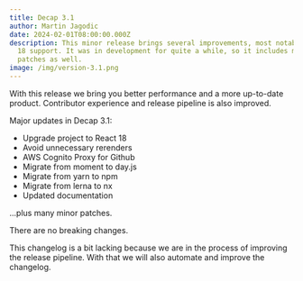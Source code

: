 ```yaml
---
title: Decap 3.1
author: Martin Jagodic
date: 2024-02-01T08:00:00.000Z
description: This minor release brings several improvements, most notably React
  18 support. It was in development for quite a while, so it includes many minor
  patches as well.
image: /img/version-3.1.png
---
```

With this release we bring you better performance and a more up-to-date product. Contributor experience and release pipeline is also improved.

Major updates in Decap 3.1:

* Upgrade project to React 18
* Avoid unnecessary rerenders
* AWS Cognito Proxy for Github
* Migrate from moment to day.js
* Migrate from yarn to npm
* Migrate from lerna to nx
* Updated documentation

...plus many minor patches.

There are no breaking changes.

This changelog is a bit lacking because we are in the process of improving the release pipeline. With that we will also automate and improve the changelog.

